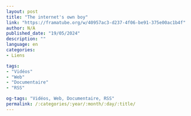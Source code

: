```yaml
---
layout: post
title: "The internet's own boy"
link: "https://framatube.org/w/40957ac3-d237-4f06-be91-375e00ac1b4f"
author: N/A
published_date: "19/05/2024"
description: ""
language: en
categories:
- Liens

tags:
- "Vidéos"
- "Web"
- "Documentaire"
- "RSS"

og-tags: "Vidéos, Web, Documentaire, RSS"
permalink: /:categories/:year/:month/:day/:title/
---
```

